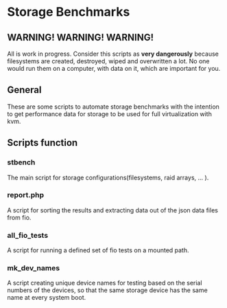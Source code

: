 # Storage Benchmarks

## WARNING! WARNING! WARNING!

All is work in progress. Consider this scripts as **very dangerously** because filesystems are 
created, destroyed, wiped and overwritten a lot. No one would run them on a computer, with data on it, which are important for you.

## General

These are some scripts to automate storage benchmarks with the intention to get performance data
for storage to be used for full virtualization with kvm.

## Scripts function

### stbench
 
The main script for storage configurations(filesystems, raid arrays, ... ).

### report.php 

A script for sorting the results and extracting data out of the json data files from fio.

### all_fio_tests

A script for running a defined set of fio tests on a mounted path.

### mk_dev_names

A script creating unique device names for testing based on the serial numbers of the devices, so that the same storage device has the same name at every system boot.

